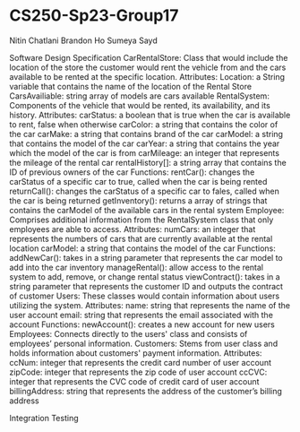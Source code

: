 # CS250-Sp23-Group17

Nitin Chatlani
Brandon Ho
Sumeya Sayd

Software Design Specification
CarRentalStore: Class that would include the location of the store the customer would rent the vehicle from and the cars available to be rented at the specific location. 
Attributes:
Location: a String variable that contains the name of the location of the Rental Store
CarsAvailiable: string array of models are cars available
RentalSystem: Components of the vehicle that would be rented, its availability, and its history.
Attributes:
carStatus: a boolean that is true when the car is available to rent, false when otherwise
carColor: a string that contains the color of the car
carMake: a string that contains brand of the car
carModel: a string that contains the model of the car
carYear: a string that contains the year which the model of the car is from
carMileage: an integer that represents the mileage of the rental car
rentalHistory[]: a string array that contains the ID of previous owners of the car
Functions: 
rentCar(): changes the carStatus of a specific car to true, called when the car is being rented
returnCall(): changes the carStatus of a specific car to fales, called when the car is being returned
getInventory(): returns a array of strings that contains the carModel of the available cars in the rental system
Employee: Comprises additional information from the RentalSystem class that only employees are able to access. 
Attributes: 
numCars: an integer that represents the numbers of cars that are currently available at the rental location
carModel: a string that contains the model of the car
Functions:
addNewCar(): takes in a string parameter that represents the car model to add into the car inventory
manageRental(): allow access to the rental system to add, remove, or change rental status
viewContract(): takes in a string parameter that represents the customer ID and outputs the contract of customer
Users: These classes would contain information about users utilizing the system. 
Attributes:
name: string that represents the name of the user account
email: string that represents the email associated with the account
Functions:
newAccount(): creates a new account for new users
Employees: Connects directly to the users' class and consists of employees’ personal information.
Customers: Stems from user class and holds information about customers' payment information. 
Attributes:
ccNum: integer that represents the credit card number of user account
zipCode: integer that represents the zip code of user account
ccCVC: integer that represents the CVC code of credit card of user account
billingAddress: string that represents the address of the customer’s billing address

Integration Testing

